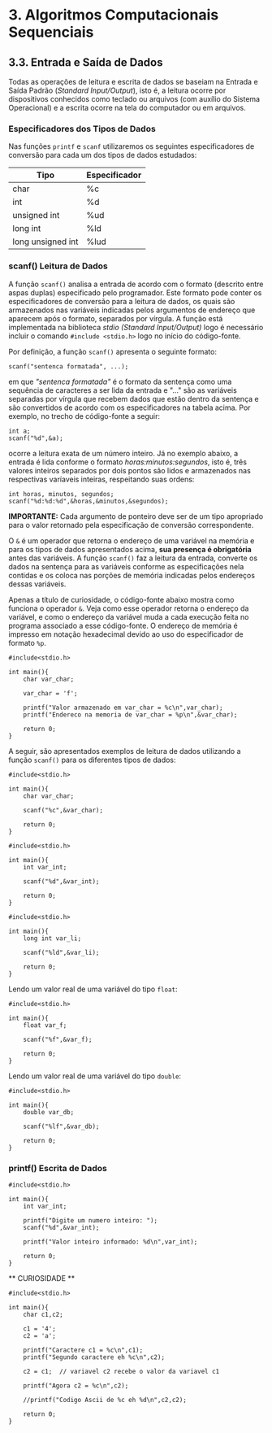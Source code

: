 # 3. Algoritmos Computacionais Sequenciais

## 3.3. Entrada e Saída de Dados

Todas as operações de leitura e escrita de dados se baseiam na Entrada e Saída Padrão (*Standard Input/Output*), isto é, a leitura ocorre por dispositivos conhecidos como teclado ou arquivos (com auxílio do Sistema Operacional) e a escrita ocorre na tela do computador ou em arquivos.

### Especificadores dos Tipos de Dados

Nas funções ```printf``` e ```scanf``` utilizaremos os seguintes especificadores de conversão para cada um dos tipos de dados estudados:

Tipo               | Especificador  | 
-----------------  | -----------    |
char               |  %c            |
int                |  %d            |
unsigned int       |  %ud           |
long int           |  %ld           |
long unsigned int  |  %lud          |


### scanf() Leitura de Dados

A função ```scanf()``` analisa a entrada de acordo com o formato (descrito entre aspas duplas) especificado pelo programador. Este formato pode conter os especificadores de conversão para a leitura de dados, os quais são armazenados nas variáveis indicadas pelos argumentos de endereço que aparecem após o formato, separados por vírgula. A função está implementada na biblioteca *stdio (Standard Input/Output)* logo é necessário incluir o comando ```#include <stdio.h>``` logo no início do código-fonte.

Por definição, a função ```scanf()``` apresenta o seguinte formato:

```
scanf("sentenca formatada", ...);
```

em que *"sentenca formatada"* é o formato da sentença como uma sequência de caracteres a ser lida da entrada e "..." são as variáveis separadas por vírgula que recebem dados que estão dentro da sentença e são convertidos de acordo com os especificadores na tabela acima. Por exemplo, no trecho de código-fonte a seguir:

```
int a;
scanf("%d",&a);
```

ocorre a leitura exata de um número inteiro. Já no exemplo abaixo, a entrada é lida conforme o formato *horas:minutos:segundos*, isto é, três valores inteiros separados por dois pontos são lidos e armazenados nas respectivas varíaveis inteiras, respeitando suas ordens:

```
int horas, minutos, segundos;
scanf("%d:%d:%d",&horas,&minutos,&segundos);
```

**IMPORTANTE:** Cada argumento de ponteiro deve ser de um tipo apropriado para o valor retornado pela especificação de conversão correspondente.

O ```&``` é um operador que retorna o endereço de uma variável na memória e para os tipos de dados apresentados acima, **sua presença é obrigatória** antes das variáveis. A função ```scanf()``` faz a leitura da entrada, converte os dados na sentença para as variáveis conforme as especificações nela contidas e os coloca nas porções de memória indicadas pelos endereços dessas variáveis. 

Apenas a título de curiosidade, o código-fonte abaixo mostra como funciona o operador ```&```. Veja como esse operador retorna o endereço da variável, e como o endereço da variável muda a cada execução feita no programa associado a esse código-fonte. O endereço de memória é impresso em notação hexadecimal devido ao uso do especificador de formato ```%p```.

```
#include<stdio.h>

int main(){
    char var_char;

    var_char = 'f';

    printf("Valor armazenado em var_char = %c\n",var_char);
    printf("Endereco na memoria de var_char = %p\n",&var_char);

    return 0;
}
```

A seguir, são apresentados exemplos de leitura de dados utilizando a função ```scanf()``` para os diferentes tipos de dados:

```
#include<stdio.h>

int main(){
    char var_char;

    scanf("%c",&var_char);

    return 0;
}
```

```
#include<stdio.h>

int main(){
    int var_int;

    scanf("%d",&var_int);

    return 0;
}
```

```
#include<stdio.h>

int main(){
    long int var_li;

    scanf("%ld",&var_li);

    return 0;
}
```

Lendo um valor real de uma variável do tipo ```float```:

```
#include<stdio.h>

int main(){
    float var_f;

    scanf("%f",&var_f);

    return 0;
}
```

Lendo um valor real de uma variável do tipo ```double```:

```
#include<stdio.h>

int main(){
    double var_db;

    scanf("%lf",&var_db);

    return 0;
}
```



### printf() Escrita de Dados

```
#include<stdio.h>

int main(){
    int var_int;

    printf("Digite um numero inteiro: ");
    scanf("%d",&var_int);

    printf("Valor inteiro informado: %d\n",var_int);

    return 0;
}
```

** CURIOSIDADE **

```
#include<stdio.h>

int main(){
    char c1,c2;

    c1 = '4';
    c2 = 'a';

    printf("Caractere c1 = %c\n",c1);
    printf("Segundo caractere eh %c\n",c2);

    c2 = c1;  // variavel c2 recebe o valor da variavel c1

    printf("Agora c2 = %c\n",c2);

    //printf("Codigo Ascii de %c eh %d\n",c2,c2);

    return 0;
}
```
